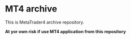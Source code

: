 MT4 archive
==============

This is MetaTrader4 archive repository.

**At yor own risk if use MT4 application from this repository**
